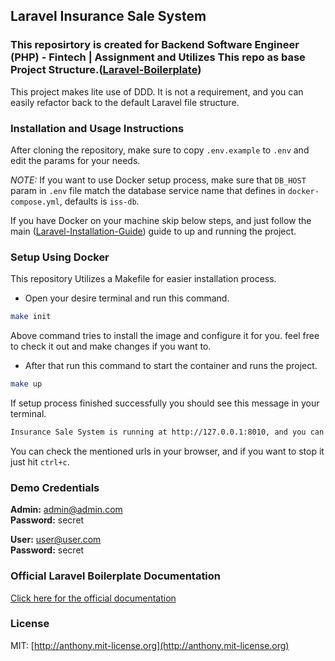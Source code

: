 ## Laravel Insurance Sale System

### This reposirtory is created for Backend Software Engineer (PHP) - Fintech | Assignment and Utilizes This repo as base Project Structure.([Laravel-Boilerplate](https://github.com/rappasoft/laravel-boilerplate))

This project makes lite use of DDD. It is not a requirement, and you can easily refactor back to the default Laravel file structure.

### Installation and Usage Instructions

After cloning the repository, make sure to copy `.env.example` to `.env` and edit the params for your needs.

_NOTE:_ If you want to use Docker setup process, make sure that `DB_HOST` param in `.env` file match the database service name that defines in `docker-compose.yml`, defaults is `iss-db`.

If you have Docker on your machine skip below steps, and just follow the main ([Laravel-Installation-Guide](https://laravel.com/docs/8.x/installation)) guide to up and running the project.

### Setup Using Docker

This repository Utilizes a Makefile for easier installation process.

-   Open your desire terminal and run this command.

```bash
make init
```

Above command tries to install the image and configure it for you. feel free to check it out and make changes if you want to.

-   After that run this command to start the container and runs the project.

```bash
make up
```

If setup process finished successfully you should see this message in your terminal.

```bash
Insurance Sale System is running at http://127.0.0.1:8010, and you can check the api documentations at http://127.0.0.1:8010/api/documentation
```

You can check the mentioned urls in your browser, and if you want to stop it just hit `ctrl+c`.

### Demo Credentials

**Admin:** admin@admin.com  
**Password:** secret

**User:** user@user.com  
**Password:** secret

### Official Laravel Boilerplate Documentation

[Click here for the official documentation](http://laravel-boilerplate.com)

### License

MIT: [http://anthony.mit-license.org](http://anthony.mit-license.org)
